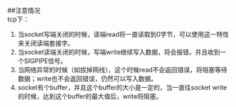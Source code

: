 ##注意情况  
tcp下：    
1. 当socket写端关闭的时候，读端read将一直读取到0字节，可以使用这一特性来关闭读端套接字。   
2. 当socket读端关闭的时候，写端write继续写入数据，将会报错，并且收到一个SIGPIPE信号。    
3. 当网络异常的时候（如拔掉网线），这个时候read不会返回错误，将阻塞等待数据；write也不会返回错误，仍然可以写入数据。   
4. socket有个buffer，并且这个buffer的大小是一定的，当一直往socket write的时候，达到这个buffer的最大值后，write将阻塞。   
